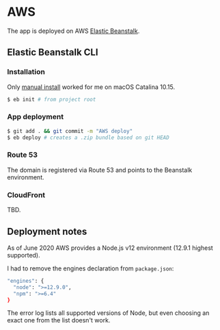 # AWS

The app is deployed on AWS [Elastic Beanstalk](aws.amazon.com/elasticbeanstalk/).

## Elastic Beanstalk CLI

### Installation

Only [manual install](https://docs.aws.amazon.com/elasticbeanstalk/latest/dg/eb-cli3-install-osx.html) worked for me on macOS Catalina 10.15.

```sh
$ eb init # from project root
```

### App deployment

```sh
$ git add . && git commit -m "AWS deploy"
$ eb deploy # creates a .zip bundle based on git HEAD
```

### Route 53

The domain is registered via Route 53 and points to the Beanstalk environment.

### CloudFront

TBD.

## Deployment notes

As of June 2020 AWS provides a Node.js v12 environment (12.9.1 highest supported).

I had to remove the engines declaration from `package.json`:

```sh
"engines": {
  "node": ">=12.9.0",
  "npm": ">=6.4"
}
```

The error log lists all supported versions of Node, but even choosing an exact one from the list doesn't work.
